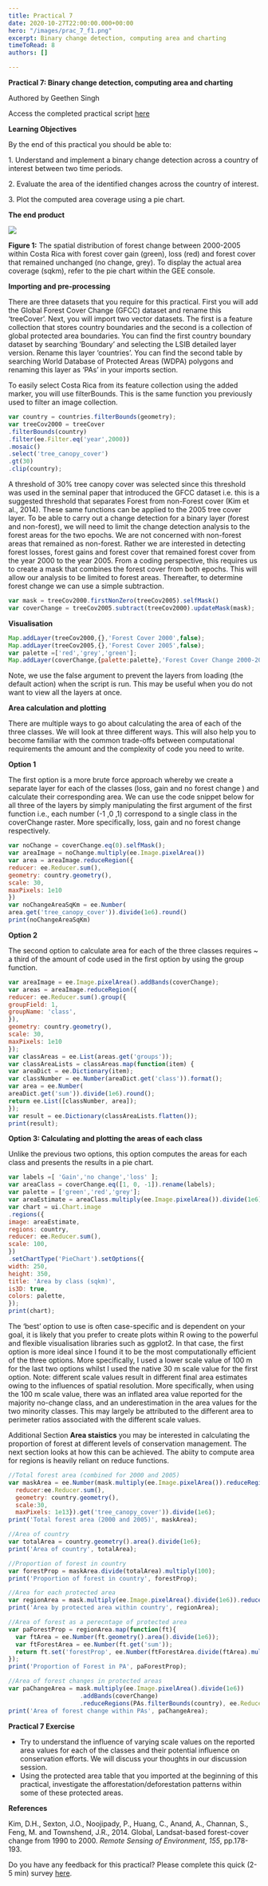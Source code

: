 ```yaml
---
title: Practical 7
date: 2020-10-27T22:00:00.000+00:00
hero: "/images/prac_7_f1.png"
excerpt: Binary change detection, computing area and charting
timeToRead: 8
authors: []

---
```

**Practical 7: Binary change detection, computing area and charting**

Authored  by Geethen Singh

Access the completed practical script [here](https://code.earthengine.google.com/fae000aed0572d8d6a6b9f0ca8192517)

**Learning Objectives**

By the end of this practical you should be able to:

1\. Understand and implement a binary change detection across a country of interest between two time periods.

2\. Evaluate the area of the identified changes across the country of interest.

3\. Plot the computed area coverage using a pie chart.

**The end product**

![](/images/prac_7_f1.png)

**Figure 1:** The spatial distribution of forest change between 2000-2005 within Costa Rica with forest cover gain (green), loss (red) and forest cover that remained unchanged (no change, grey). To display the actual area coverage (sqkm), refer to the pie chart within the GEE console.

**Importing and pre-processing**

There are three datasets that you require for this practical. First you will add the Global Forest Cover Change (GFCC) dataset and rename this ‘treeCover’. Next, you will import two vector datasets. The first is a feature collection that stores country boundaries and the second is a collection of global protected area boundaries. You can find the first country boundary dataset by searching ‘Boundary’ and selecting the LSIB detailed layer version. Rename this layer ‘countries’. You can find the second table by searching World Database of Protected Areas (WDPA) polygons and renaming this layer as ‘PAs’ in your imports section.

To easily select Costa Rica from its feature collection using the added marker, you will use filterBounds. This is the same function you previously used to filter an image collection.

```js
var country = countries.filterBounds(geometry);
var treeCov2000 = treeCover
.filterBounds(country)
.filter(ee.Filter.eq('year',2000))
.mosaic()
.select('tree_canopy_cover')
.gt(30)
.clip(country); 
```

A threshold of 30% tree canopy cover was selected since this threshold was used in the seminal paper that introduced the GFCC dataset i.e. this is a suggested threshold that separates Forest from non-Forest cover (Kim et al., 2014). These same functions can be applied to the 2005 tree cover layer. To be able to carry out a change detection for a binary layer (forest and non-forest), we will need to limit the change detection analysis to the forest areas for the two epochs. We are not concerned with non-forest areas that remained as non-forest. Rather we are interested in detecting forest losses, forest gains and forest cover that remained forest cover from the year 2000 to the year 2005. From a coding perspective, this requires us to create a mask that combines the forest cover from both epochs. This will allow our analysis to be limited to forest areas. Thereafter, to determine forest change we can use a simple subtraction.

```js
var mask = treeCov2000.firstNonZero(treeCov2005).selfMask()
var coverChange = treeCov2005.subtract(treeCov2000).updateMask(mask);
```

**Visualisation**

```js
Map.addLayer(treeCov2000,{},'Forest Cover 2000',false);
Map.addLayer(treeCov2005,{},'Forest Cover 2005',false);
var palette =['red','grey','green'];
Map.addLayer(coverChange,{palette:palette},'Forest Cover Change 2000-2005',false);
```

Note, we use the false argument to prevent the layers from loading (the default action) when the script is run. This may be useful when you do not want to view all the layers at once.

**Area calculation and plotting**

There are multiple ways to go about calculating the area of each of the three classes. We will look at three different ways. This will also help you to become familiar with the common trade-offs between computational requirements the amount and the complexity of code you need to write.

**Option 1**

The first option is a more brute force approach whereby we create a separate layer for each of the classes (loss, gain and no forest change ) and calculate their corresponding area. We can use the code snippet below for all three of the layers by simply manipulating the first argument of the first function i.e., each number (-1 ,0 ,1) correspond to a single class in the coverChange raster. More specifically, loss, gain and no forest change respectively.

```js
var noChange = coverChange.eq(0).selfMask();
var areaImage = noChange.multiply(ee.Image.pixelArea())
var area = areaImage.reduceRegion({
reducer: ee.Reducer.sum(),
geometry: country.geometry(),
scale: 30,
maxPixels: 1e10
})
var noChangeAreaSqKm = ee.Number(
area.get('tree_canopy_cover')).divide(1e6).round()
print(noChangeAreaSqKm)
```

**Option 2**

The second option to calculate area for each of the three classes requires \~ a third of the amount of code used in the first option by using the group function.

```js
var areaImage = ee.Image.pixelArea().addBands(coverChange);
var areas = areaImage.reduceRegion({
reducer: ee.Reducer.sum().group({
groupField: 1,
groupName: 'class',
}),
geometry: country.geometry(),
scale: 30,
maxPixels: 1e10
});
var classAreas = ee.List(areas.get('groups'));
var classAreaLists = classAreas.map(function(item) {
var areaDict = ee.Dictionary(item);
var classNumber = ee.Number(areaDict.get('class')).format();
var area = ee.Number(
areaDict.get('sum')).divide(1e6).round();
return ee.List([classNumber, area]);
});
var result = ee.Dictionary(classAreaLists.flatten());
print(result);
```

**Option 3: Calculating and plotting the areas of each class**

Unlike the previous two options, this option computes the areas for each class and presents the results in a pie chart.

```js
var labels =[ 'Gain','no change','loss' ];
var areaClass = coverChange.eq([1, 0, -1]).rename(labels);
var palette = ['green','red','grey'];
var areaEstimate = areaClass.multiply(ee.Image.pixelArea()).divide(1e6);
var chart = ui.Chart.image
.regions({
image: areaEstimate,
regions: country,
reducer: ee.Reducer.sum(),
scale: 100,
})
.setChartType('PieChart').setOptions({
width: 250,
height: 350,
title: 'Area by class (sqkm)',
is3D: true,
colors: palette,
});
print(chart);
```

The ‘best’ option to use is often case-specific and is dependent on your goal, it is likely that you prefer to create plots within R owing to the powerful and flexible visualisation libraries such as ggplot2. In that case, the first option is more ideal since I found it to be the most computationally efficient of the three options. More specifically, I used a lower scale value of 100 m for the last two options whilst I used the native 30 m scale value for the first option. Note: different scale values result in different final area estimates owing to the influences of spatial resolution. More specifically, when using the 100 m scale value, there was an inflated area value reported for the majority no-change class, and an underestimation in the area values for the two minority classes. This may largely be attributed to the different area to perimeter ratios associated with the different scale values.

Additional Section
**Area staistics**
you may be interested in calculating the proportion of forest at different levels of conservation management. The next section looks at how this can be achieved. The abiity to compute area for regions is heavily reliant on reduce functions.

```js
//Total forest area (combined for 2000 and 2005)
var maskArea = ee.Number(mask.multiply(ee.Image.pixelArea()).reduceRegion({
  reducer:ee.Reducer.sum(),
  geometry: country.geometry(),
  scale:30,
  maxPixels: 1e13}).get('tree_canopy_cover')).divide(1e6);
print('Total forest area (2000 and 2005)', maskArea);

//Area of country  
var totalArea = country.geometry().area().divide(1e6);
print('Area of country', totalArea);

//Proportion of forest in country
var forestProp = maskArea.divide(totalArea).multiply(100);
print('Proportion of forest in country', forestProp);

//Area for each protected area
var regionArea = mask.multiply(ee.Image.pixelArea().divide(1e6)).reduceRegions(PAs.filterBounds(country),ee.Reducer.sum(),30);
print('Area by protected area within country', regionArea);

//Area of forest as a perecntage of protected area
var paForestProp = regionArea.map(function(ft){
  var ftArea = ee.Number(ft.geometry().area().divide(1e6));
  var ftForestArea = ee.Number(ft.get('sum'));
  return ft.set('forestProp', ee.Number(ftForestArea.divide(ftArea).multiply(100)));
});
print('Proportion of Forest in PA', paForestProp);

//Area of forest changes in protected areas
var paChangeArea = mask.multiply(ee.Image.pixelArea().divide(1e6))
                    .addBands(coverChange)
                    .reduceRegions(PAs.filterBounds(country), ee.Reducer.sum().group(1,'tree_canopy_cover'),30);
print('Area of forest change within PAs', paChangeArea);
```

**Practical 7 Exercise**

* Try to understand the influence of varying scale values on the reported area values for each of the classes and their potential influence on conservation efforts. We will discuss your thoughts in our discussion session.
* Using the protected area table that you imported at the beginning of this practical, investigate the afforestation/deforestation patterns within some of these protected areas.

**References**

Kim, D.H., Sexton, J.O., Noojipady, P., Huang, C., Anand, A., Channan, S., Feng, M. and Townshend, J.R., 2014. Global, Landsat-based forest-cover change from 1990 to 2000. _Remote Sensing of Environment_, _155_, pp.178-193.

Do you have any feedback for this practical? Please complete this quick (2-5 min) survey [here](https://forms.gle/hT11ReQpvG2oLDxF7).